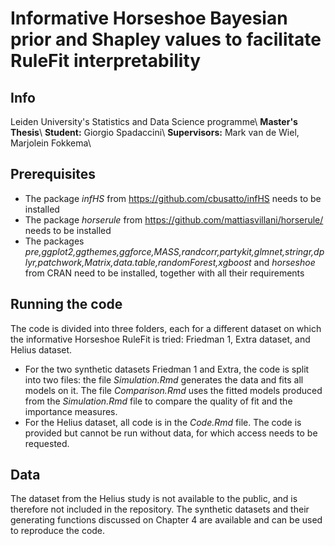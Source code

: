 # Informative Horseshoe Bayesian prior and Shapley values to facilitate RuleFit interpretability

## Info

Leiden University's Statistics and Data Science programme\\
**Master's Thesis**\\
**Student:** Giorgio Spadaccini\\
**Supervisors:** Mark van de Wiel, Marjolein Fokkema\\

## Prerequisites

- The package _infHS_ from https://github.com/cbusatto/infHS needs to be installed
- The package _horserule_ from https://github.com/mattiasvillani/horserule/ needs to be installed
- The packages _pre,ggplot2,ggthemes,ggforce,MASS,randcorr,partykit,glmnet,stringr,dplyr,patchwork,Matrix,data.table,randomForest,xgboost_ and _horseshoe_ from CRAN need to be installed, together with all their requirements

## Running the code

The code is divided into three folders, each for a different dataset on which the informative Horseshoe RuleFit is tried: Friedman 1, Extra dataset, and Helius dataset.

- For the two synthetic datasets Friedman 1 and Extra, the code is split into two files: the file _Simulation.Rmd_ generates the data and fits all models on it. The file _Comparison.Rmd_ uses the fitted models produced from the _Simulation.Rmd_ file to compare the quality of fit and the importance measures.
- For the Helius dataset, all code is in the _Code.Rmd_ file. The code is provided but cannot be run without data, for which access needs to be requested.

## Data

The dataset from the Helius study is not available to the public, and is therefore not included in the repository. The synthetic datasets and their generating functions discussed on Chapter 4 are available and can be used to reproduce the code.
